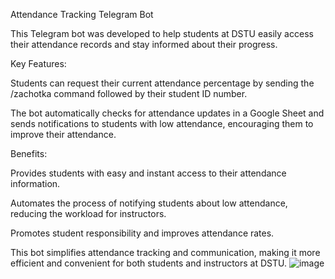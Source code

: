 Attendance Tracking Telegram Bot

This Telegram bot was developed to help students at DSTU easily access their attendance records and stay informed about their progress.

Key Features:

Students can request their current attendance percentage by sending the /zachotka command followed by their student ID number.

The bot automatically checks for attendance updates in a Google Sheet and sends notifications to students with low attendance, encouraging them to improve their attendance.

Benefits:

Provides students with easy and instant access to their attendance information.

Automates the process of notifying students about low attendance, reducing the workload for instructors.

Promotes student responsibility and improves attendance rates.

This bot simplifies attendance tracking and communication, making it more efficient and convenient for both students and instructors at DSTU.
                    ![image](https://github.com/JoyKad/TG_bot/assets/56535439/25beaee4-bdec-40e9-a738-d7328a7c2720)
